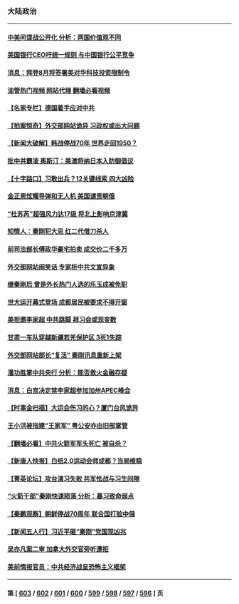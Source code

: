 ### 大陆政治
---
#### [中美间谍战公开化 分析：两国价值观不同](../../pages/ncid277/n14043827.md?07290445) 
#### [美国银行CEO吁统一规则 与中国银行公平竞争](../../pages/ncid277/n14043832.md?07290445) 
#### [消息：拜登8月将签署美对华科技投资限制令](../../pages/ncid277/n14043834.md?07290445) 
#### [油管热门视频 网站代理 翻墙必看视频](http://138.2.39.72:81/youtube.html?epic-marker?07290445)
#### [【名家专栏】德国着手应对中共](../../pages/ncid277/n14042961.md?07290445) 
#### [【拍案惊奇】外交部网站诡异 习政权或出大问题](../../pages/ncid277/n14043816.md?07290445) 
#### [【新闻大破解】韩战停战70年 世界走回1950？](../../pages/ncid277/n14043801.md?07290445) 
#### [批中共霸凌 奥斯汀：美澳将纳日本入防御倡议](../../pages/ncid277/n14043812.md?07290445) 
#### [【十字路口】习敢出兵？12关键线索 四大凶险](../../pages/ncid277/n14043743.md?07290445) 
#### [金正恩炫耀导弹和无人机 美国谴责朝俄](../../pages/ncid277/n14043772.md?07290445) 
#### [“杜苏芮”超强风力达17级 将北上影响京津冀](../../pages/ncid277/n14043740.md?07290445) 
#### [知情人：秦刚犯大忌 红二代借刀杀人](../../pages/ncid277/n14043684.md?07290445) 
#### [前司法部长傅政华豪宅拍卖 成交价二千多万](../../pages/ncid277/n14043687.md?07290445) 
#### [外交部网站闹笑话 专家析中共文宣异象](../../pages/ncid277/n14043604.md?07290445) 
#### [继秦刚后 曾是外长热门人选的乐玉成被免职](../../pages/ncid277/n14043666.md?07290445) 
#### [世大运开幕式登场 成都居民被要求不得开窗](../../pages/ncid277/n14043660.md?07290445) 
#### [美拒邀李家超 中共跳脚 拜习会或现变数](../../pages/ncid277/n14043635.md?07290445) 
#### [甘肃一车队穿越新疆若羌保护区 3死1失踪](../../pages/ncid277/n14043661.md?07290445) 
#### [外交部网站部长“复活” 秦刚讯息重新上架](../../pages/ncid277/n14043438.md?07290445) 
#### [潘功胜掌中共央行 分析：能否救火金融存疑](../../pages/ncid277/n14043452.md?07290445) 
#### [消息：白宫决定禁李家超参加加州APEC峰会](../../pages/ncid277/n14043467.md?07290445) 
#### [【时事金扫描】大运会伤习的心？厦门台风诡异](../../pages/ncid277/n14043285.md?07290445) 
#### [王小洪被指建“王家军” 粤公安亦由旧部掌管](../../pages/ncid277/n14043339.md?07290445) 
#### [【翻墙必看】中共火箭军军头死亡 被自杀？](../../pages/ncid277/n14043398.md?07290445) 
#### [【新唐人快报】白纸2.0运动会师成都？当局维稳](../../pages/ncid277/n14043257.md?07290445) 
#### [【菁英论坛】攻台演习失败 共军怯战与习生间隙](../../pages/ncid277/n14043232.md?07290445) 
#### [“火箭干部”秦刚快速陨落 分析：暴习致命弱点](../../pages/ncid277/n14043115.md?07290445) 
#### [【秦鹏观察】朝鲜停战70周年 联合国打脸中俄](../../pages/ncid277/n14043246.md?07290445) 
#### [【新闻五人行】习近平砸“秦刚”党国现凶兆](../../pages/ncid277/n14043237.md?07290445) 
#### [吴亦凡案二审 加拿大外交官旁听遭拒](../../pages/ncid277/n14043165.md?07290445) 
#### [美前情报官员：中共经济战呈恐怖主义框架](../../pages/ncid277/n14043136.md?07290445) 

---
#### 第 [ [603](./603.md?07290445) / [602](./602.md?07290445) / [601](./601.md?07290445) / [600](./600.md?07290445) / [599](./599.md?07290445) / [598](./598.md?07290445) / [597](./597.md?07290445) / [596](./596.md?07290445) ] 页
